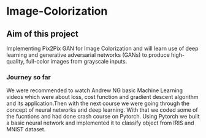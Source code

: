 # Image-Colorization
## Aim of this project
Implementing Pix2Pix GAN for Image Colorization and will learn use of deep learning and generative adversarial networks (GANs) to produce high-quality, full-color images from grayscale inputs.

### Journey so far
We were recommended to watch Andrew NG basic Machine Learning videos which were about loss, cost function and gradient descent algorithm and its application.Then with the next course we were going through the concept of neural networks and deep learning. With that we coded some of the fucntions and had done crash course on Pytorch. Using Pytorch we built a basic neural network and implemented it to classify object from IRIS and MNIST dataset.
 
